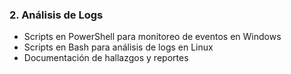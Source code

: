 ### 2. Análisis de Logs

- Scripts en PowerShell para monitoreo de eventos en Windows
- Scripts en Bash para análisis de logs en Linux
- Documentación de hallazgos y reportes
